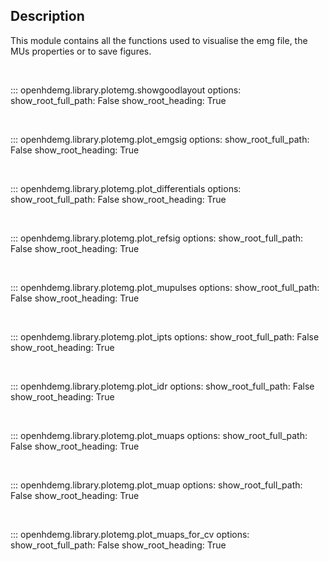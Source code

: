 Description
-----------
This module contains all the functions used to visualise the emg file,
the MUs properties or to save figures.

<br/>

::: openhdemg.library.plotemg.showgoodlayout
    options:
        show_root_full_path: False
        show_root_heading: True

<br/>

::: openhdemg.library.plotemg.plot_emgsig
    options:
        show_root_full_path: False
        show_root_heading: True

<br/>

::: openhdemg.library.plotemg.plot_differentials
    options:
        show_root_full_path: False
        show_root_heading: True

<br/>

::: openhdemg.library.plotemg.plot_refsig
    options:
        show_root_full_path: False
        show_root_heading: True

<br/>

::: openhdemg.library.plotemg.plot_mupulses
    options:
        show_root_full_path: False
        show_root_heading: True

<br/>

::: openhdemg.library.plotemg.plot_ipts
    options:
        show_root_full_path: False
        show_root_heading: True

<br/>

::: openhdemg.library.plotemg.plot_idr
    options:
        show_root_full_path: False
        show_root_heading: True

<br/>

::: openhdemg.library.plotemg.plot_muaps
    options:
        show_root_full_path: False
        show_root_heading: True

<br/>

::: openhdemg.library.plotemg.plot_muap
    options:
        show_root_full_path: False
        show_root_heading: True

<br/>

::: openhdemg.library.plotemg.plot_muaps_for_cv
    options:
        show_root_full_path: False
        show_root_heading: True

<br/>
